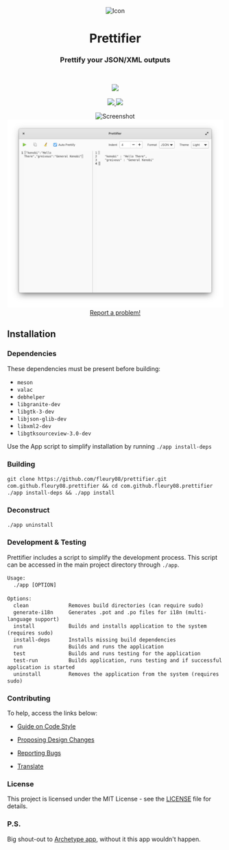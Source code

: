 <div align="center">
  <span align="center"> <img width="128" height="128" class="center" src="https://github.com/fleury08/prettifier/blob/master/data/images/com.github.fleury08.prettifier.png" alt="Icon"></span>
  <h1 align="center">Prettifier</h1>
  <h3 align="center">Prettify your JSON/XML outputs</h3>
</div>

<br/>

<p align="center">
    <a href="https://appcenter.elementary.io/com.github.fleury08.prettifier">
        <img src="https://appcenter.elementary.io/badge.svg">
    </a>
</p>

<p align="center">
  <a href="https://github.com/fleury08/prettifier/blob/master/LICENSE">
    <img src="https://img.shields.io/badge/License-MIT-blue.svg">
  </a>
  <a href="https://github.com/fleury08/prettifier/releases">
    <img src="https://img.shields.io/badge/Release-v%201.1.0.1-orange.svg">
  </a>
</p>

<p align="center">
    <img  src="https://github.com/fleury08/prettifier/blob/master/data/images/PrettifierXML.png" alt="Screenshot"> <br>
    <img  src="https://github.com/fleury08/prettifier/blob/master/data/images/PrettifierJSON.png" alt="Screenshot"> <br>
  <a href="https://github.com/fleury08/prettifier/issues/new"> Report a problem! </a>
</p>

## Installation

### Dependencies
These dependencies must be present before building:
 - `meson`
 - `valac`
 - `debhelper`
 - `libgranite-dev`
 - `libgtk-3-dev`
 - `libjson-glib-dev`
 - `libxml2-dev`
 - `libgtksourceview-3.0-dev`

Use the App script to simplify installation by running `./app install-deps`
 
 ### Building

```
git clone https://github.com/fleury08/prettifier.git com.github.fleury08.prettifier && cd com.github.fleury08.prettifier
./app install-deps && ./app install
```

### Deconstruct

```
./app uninstall
```

### Development & Testing

Prettifier includes a script to simplify the development process. This script can be accessed in the main project directory through `./app`.

```
Usage:
  ./app [OPTION]

Options:
  clean             Removes build directories (can require sudo)
  generate-i18n     Generates .pot and .po files for i18n (multi-language support)
  install           Builds and installs application to the system (requires sudo)
  install-deps      Installs missing build dependencies
  run               Builds and runs the application
  test              Builds and runs testing for the application
  test-run          Builds application, runs testing and if successful application is started
  uninstall         Removes the application from the system (requires sudo)
```

### Contributing

To help, access the links below:

- [Guide on Code Style](https://github.com/fleury08/prettifier/wiki/Guide-on-code-style)

- [Proposing Design Changes](https://github.com/fleury08/prettifier/wiki/Proposing-Design-Changes)

- [Reporting Bugs](https://github.com/fleury08/prettifier/wiki/Reporting-Bugs)

- [Translate](https://github.com/fleury08/prettifier/wiki/Translate)


### License

This project is licensed under the MIT License - see the [LICENSE](LICENSE.md) file for details.

### P.S.

Big shout-out to [Archetype app](https://appcenter.elementary.io/com.github.kjlaw89.archetype.desktop), without it this app wouldn't happen.
